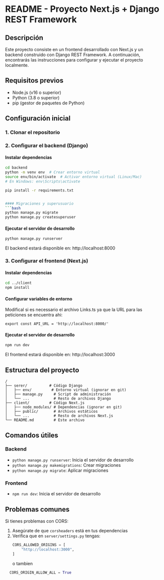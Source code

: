 # README - Proyecto Next.js + Django REST Framework

## Descripción
Este proyecto consiste en un frontend desarrollado con Next.js y un backend construido con Django REST Framework. A continuación, encontrarás las instrucciones para configurar y ejecutar el proyecto localmente.

## Requisitos previos
- Node.js (v16 o superior)
- Python (3.8 o superior)
- pip (gestor de paquetes de Python)


## Configuración inicial

### 1. Clonar el repositorio


### 2. Configurar el backend (Django)

#### Instalar dependencias
```bash
cd backend
python -m venv env  # Crear entorno virtual
source env/bin/activate  # Activar entorno virtual (Linux/Mac)
# En Windows: env\Scripts\activate

pip install -r requirements.txt


#### Migraciones y superusuario
```bash
python manage.py migrate
python manage.py createsuperuser
```

#### Ejecutar el servidor de desarrollo
```bash
python manage.py runserver
```
El backend estará disponible en: http://localhost:8000

### 3. Configurar el frontend (Next.js)

#### Instalar dependencias
```bash
cd ../client
npm install
```

#### Configurar variables de entorno
Modifical si es necessario el archivo Links.ts ya que la URL para las peticiones se encuentra ahi:
```
export const API_URL = 'http://localhost:8000/'

```

#### Ejecutar el servidor de desarrollo
```bash
npm run dev
```
El frontend estará disponible en: http://localhost:3000

## Estructura del proyecto
```
/
├── serer/          # Código Django
│   ├── env/         # Entorno virtual (ignorar en git)
│   ├── manage.py     # Script de administración
│   └── ...           # Resto de archivos Django
├── client/         # Código Next.js
│   ├── node_modules/ # Dependencias (ignorar en git)
│   ├── public/       # Archivos estáticos
│   └── ...           # Resto de archivos Next.js
└── README.md         # Este archivo
```

## Comandos útiles

### Backend
- `python manage.py runserver`: Inicia el servidor de desarrollo
- `python manage.py makemigrations`: Crear migraciones
- `python manage.py migrate`: Aplicar migraciones

### Frontend
- `npm run dev`: Inicia el servidor de desarrollo

## Problemas comunes

Si tienes problemas con CORS:
1. Asegúrate de que `corsheaders` está en tus dependencias
2. Verifica que en `server/settings.py` tengas:
   ```python
   CORS_ALLOWED_ORIGINS = [
       "http://localhost:3000",
   ]
   ```
   o tambien
 ```python
   CORS_ORIGIN_ALLOW_ALL = True
 ```




